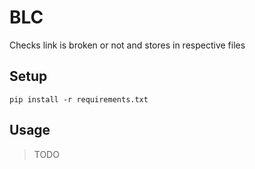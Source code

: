 # BLC

Checks link is broken or not and stores in respective files

## Setup

```
pip install -r requirements.txt
```

## Usage

> TODO
